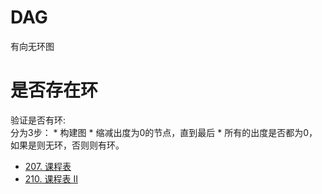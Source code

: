 # DAG
有向无环图

# 是否存在环

验证是否有环:  
分为3步：
    * 构建图
    * 缩减出度为0的节点，直到最后
    * 所有的出度是否都为0，如果是则无环，否则则有环。
    
* [207. 课程表](https://leetcode-cn.com/problems/course-schedule/)
* [210. 课程表 II](https://leetcode-cn.com/problems/course-schedule-ii/)
